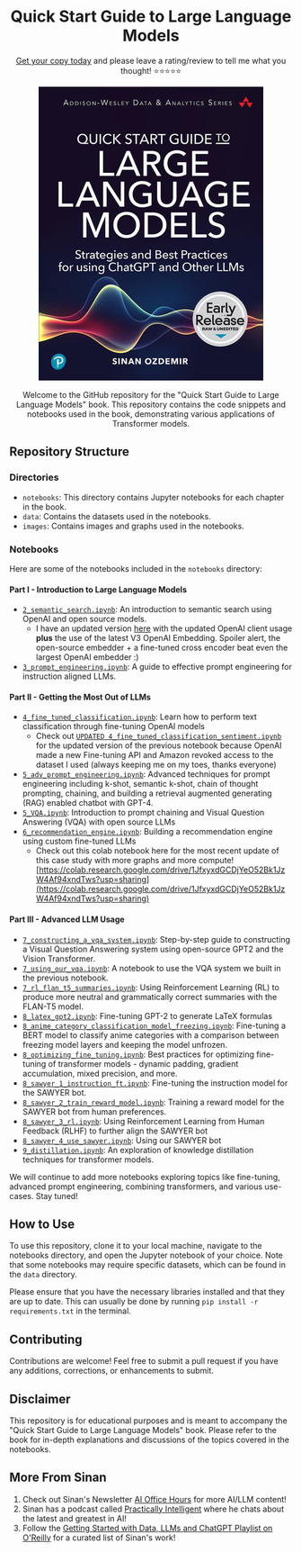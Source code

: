 <h1 align="center">Quick Start Guide to Large Language Models</h1>

<p align="center">
  <a href="https://amazon.com/quick-start-guide-language-models/dp/0138199191">Get your copy today</a> and please leave a rating/review to tell me what you thought! ⭐⭐⭐⭐⭐
</p>

<p align="center">
  <img src="images/qsllm.jpeg" alt="Quick Start Guide to Large Language Models">
</p>

<p align="center">
  Welcome to the GitHub repository for the "Quick Start Guide to Large Language Models" book. This repository contains the code snippets and notebooks used in the book, demonstrating various applications of Transformer models.
</p>


## Repository Structure

### Directories

* `notebooks`: This directory contains Jupyter notebooks for each chapter in the book.
* `data`: Contains the datasets used in the notebooks.
* `images`: Contains images and graphs used in the notebooks.

### Notebooks

Here are some of the notebooks included in the `notebooks` directory:

#### Part I - Introduction to Large Language Models

* [`2_semantic_search.ipynb`](notebooks/2_semantic_search.ipynb): An introduction to semantic search using OpenAI and open source models.
  * I have an updated version [here](https://colab.research.google.com/drive/1h8dmDclOnYsXKlMDYp1uRuW55xbzypUY?usp=sharing) with the updated OpenAI client usage **plus** the use of the latest V3 OpenAI Embedding. Spoiler alert, the open-source embedder + a fine-tuned cross encoder beat even the largest OpenAI embedder :)
* [`3_prompt_engineering.ipynb`](notebooks/3_prompt_engineering.ipynb): A guide to effective prompt engineering for instruction aligned LLMs.

#### Part II - Getting the Most Out of LLMs

* [`4_fine_tuned_classification.ipynb`](notebooks/4_fine_tuned_classification.ipynb): Learn how to perform text classification through fine-tuning OpenAI models
  * Check out [`UPDATED 4_fine_tuned_classification_sentiment.ipynb`](notebooks/UPDATED%204_fine_tuned_classification_sentiment.ipynb) for the updated version of the previous notebook because OpenAI made a new Fine-tuning API and Amazon revoked access to the dataset I used (always keeping me on my toes, thanks everyone)
* [`5_adv_prompt_engineering.ipynb`](notebooks/5_adv_prompt_engineering.ipynb): Advanced techniques for prompt engineering including k-shot, semantic k-shot, chain of thought prompting, chaining, and building a retrieval augmented generating (RAG) enabled chatbot with GPT-4.
* [`5_VQA.ipynb`](notebooks/5_VQA.ipynb): Introduction to prompt chaining and Visual Question Answering (VQA) with open source LLMs
* [`6_recommendation_engine.ipynb`](notebooks/6_recommendation_engine.ipynb): Building a recommendation engine using custom fine-tuned LLMs
  * Check out this colab notebook here for the most recent update of this case study with more graphs and more compute! [https://colab.research.google.com/drive/1JfxyxdGCDjYeO52Bk1JzW4Af94xndTws?usp=sharing](https://colab.research.google.com/drive/1JfxyxdGCDjYeO52Bk1JzW4Af94xndTws?usp=sharing)

#### Part III - Advanced LLM Usage

* [`7_constructing_a_vqa_system.ipynb`](notebooks/7_constructing_a_vqa_system.ipynb): Step-by-step guide to constructing a Visual Question Answering system using open-source GPT2 and the Vision Transformer.
* [`7_using_our_vqa.ipynb`](notebooks/7_using_our_vqa.ipynb): A notebook to use the VQA system we built in the previous notebook.
* [`7_rl_flan_t5_summaries.ipynb`](notebooks/7_rl_flan_t5_summaries.ipynb): Using Reinforcement Learning (RL) to produce more neutral and grammatically correct summaries with the FLAN-T5 model.
* [`8_latex_gpt2.ipynb`](notebooks/8_latex_gpt2.ipynb): Fine-tuning GPT-2 to generate LaTeX formulas
* [`8_anime_category_classification_model_freezing.ipynb`](notebooks/8_anime_category_classification_model_freezing.ipynb): Fine-tuning a BERT model to classify anime categories with a comparison between freezing model layers and keeping the model unfrozen.
* [`8_optimizing_fine_tuning.ipynb`](notebooks/8_optimizing_fine_tuning.ipynb): Best practices for optimizing fine-tuning of transformer models - dynamic padding, gradient accumulation, mixed precision, and more.
* [`8_sawyer_1_instruction_ft.ipynb`](notebooks/8_sawyer_1_instruction_ft.ipynb): Fine-tuning the instruction model for the SAWYER bot.
* [`8_sawyer_2_train_reward_model.ipynb`](notebooks/8_sawyer_2_train_reward_model.ipynb): Training a reward model for the SAWYER bot from human preferences.
* [`8_sawyer_3_rl.ipynb`](notebooks/8_sawyer_3_rl.ipynb): Using Reinforcement Learning from Human Feedback (RLHF) to further align the SAWYER bot
* [`8_sawyer_4_use_sawyer.ipynb`](notebooks/8_sawyer_4_use_sawyer.ipynb): Using our SAWYER bot
* [`9_distillation.ipynb`](notebooks/9_distillation.ipynb): An exploration of knowledge distillation techniques for transformer models.

We will continue to add more notebooks exploring topics like fine-tuning, advanced prompt engineering, combining transformers, and various use-cases. Stay tuned!


## How to Use

To use this repository, clone it to your local machine, navigate to the notebooks directory, and open the Jupyter notebook of your choice. Note that some notebooks may require specific datasets, which can be found in the `data` directory.

Please ensure that you have the necessary libraries installed and that they are up to date. This can usually be done by running `pip install -r requirements.txt` in the terminal.

## Contributing

Contributions are welcome! Feel free to submit a pull request if you have any additions, corrections, or enhancements to submit.

## Disclaimer

This repository is for educational purposes and is meant to accompany the "Quick Start Guide to Large Language Models" book. Please refer to the book for in-depth explanations and discussions of the topics covered in the notebooks.

## More From Sinan

1. Check out Sinan's Newsletter [AI Office Hours](https://ai-office-hours.beehiiv.com/) for more AI/LLM content!
2. Sinan has a podcast called [Practically Intelligent](https://podcasts.apple.com/us/podcast/practically-intelligent/id1678774315) where he chats about the latest and greatest in AI!
3. Follow the [Getting Started with Data, LLMs and ChatGPT Playlist on O'Reilly](https://www.oreilly.com/playlists/2953f6c7-0e13-49ac-88e2-b951e11388de) for a curated list of Sinan's work!
